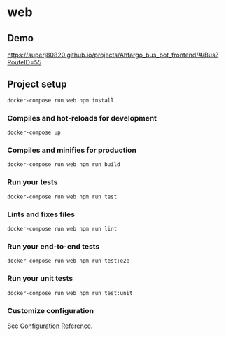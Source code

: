 # web

## Demo

https://superj80820.github.io/projects/Ahfargo_bus_bot_frontend/#/Bus?RouteID=55

## Project setup
```
docker-compose run web npm install
```

### Compiles and hot-reloads for development
```
docker-compose up
```

### Compiles and minifies for production
```
docker-compose run web npm run build
```

### Run your tests
```
docker-compose run web npm run test
```

### Lints and fixes files
```
docker-compose run web npm run lint
```

### Run your end-to-end tests
```
docker-compose run web npm run test:e2e
```

### Run your unit tests
```
docker-compose run web npm run test:unit
```

### Customize configuration
See [Configuration Reference](https://cli.vuejs.org/config/).
